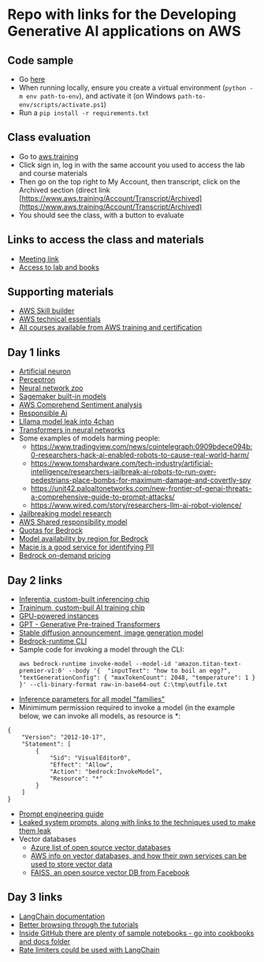 # Repo with links for the Developing Generative AI applications on AWS

## Code sample
- Go [here](/code-sample)
- When running locally, ensure you create a virtual environment (```python -m env path-to-env```), and activate it (on Windows ```path-to-env/scripts/activate.ps1```)
- Run a ```pip install -r requirements.txt```
## Class evaluation
- Go to [aws.training](https://www.aws.training/)
- Click sign in, log in with the same account you used to access the lab and course materials
- Then go on the top right to My Account, then transcript, click on the Archived section (direct link [https://www.aws.training/Account/Transcript/Archived](https://www.aws.training/Account/Transcript/Archived)
- You should see the class, with a button to evaluate

## Links to access the class and materials
- [Meeting link](https://awsvirtual.webex.com/awsvirtual/j.php?MTID=m2e71924ae32964ae1fc324f3dbaba1c0)
- [Access to lab and books](https://us-east-1.student.classrooms.aws.training/class/ilt%235frpxG76eKHKUyzVzH4UTs)

## Supporting materials
- [AWS Skill builder](https://skillbuilder.aws/)
- [AWS technical essentials](https://explore.skillbuilder.aws/learn/courses/1851/aws-technical-essentials)
- [All courses available from AWS training and certification](https://releases.awstc.com/)

## Day 1 links
- [Artificial neuron](https://en.wikipedia.org/wiki/Artificial_neuron)
- [Perceptron](https://en.wikipedia.org/wiki/Perceptron)
- [Neural network zoo](https://www.asimovinstitute.org/neural-network-zoo/)
- [Sagemaker built-in models](https://docs.aws.amazon.com/sagemaker/latest/dg/algos.html)
- [AWS Comprehend Sentiment analysis](https://docs.aws.amazon.com/comprehend/latest/dg/how-sentiment.html)
- [Responsible Ai](https://aws.amazon.com/ai/responsible-ai/policy/)
- [Lllama model leak into 4chan](https://www.theverge.com/2023/3/8/23629362/meta-ai-language-model-llama-leak-online-misuse)
- [Transformers in neural networks](https://aws.amazon.com/what-is/transformers-in-artificial-intelligence/)
- Some examples of models harming people:
  - https://www.tradingview.com/news/cointelegraph:0909bdece094b:0-researchers-hack-ai-enabled-robots-to-cause-real-world-harm/
  - https://www.tomshardware.com/tech-industry/artificial-intelligence/researchers-jailbreak-ai-robots-to-run-over-pedestrians-place-bombs-for-maximum-damage-and-covertly-spy
  - https://unit42.paloaltonetworks.com/new-frontier-of-genai-threats-a-comprehensive-guide-to-prompt-attacks/
  - https://www.wired.com/story/researchers-llm-ai-robot-violence/
- [Jailbreaking model research](https://unit42.paloaltonetworks.com/jailbreaking-generative-ai-web-products/)
- [AWS Shared responsibility model](https://aws.amazon.com/compliance/shared-responsibility-model/)
- [Quotas for Bedrock](https://docs.aws.amazon.com/general/latest/gr/bedrock.html#limits_bedrock)
- [Model availability by region for Bedrock](https://docs.aws.amazon.com/bedrock/latest/userguide/models-regions.html)
- [Macie is a good service for identifying PII](https://docs.aws.amazon.com/macie/latest/user/data-classification.html)
- [Bedrock on-demand pricing](https://aws.amazon.com/bedrock/pricing/)

## Day 2 links
- [Inferentia, custom-built inferencing chip](https://aws.amazon.com/ai/machine-learning/inferentia/)
- [Traininum, custom-buil AI training chip](https://aws.amazon.com/ai/machine-learning/trainium/)
- [GPU-powered instances](https://aws.amazon.com/ec2/instance-types/g5/)
- [GPT - Generative Pre-trained Transformers](https://aws.amazon.com/what-is/gpt/)
- [Stable diffusion announcement, image generation model](https://www.lmu.de/en/newsroom/news-overview/news/revolutionizing-image-generation-by-ai-turning-text-into-images.html)
- [Bedrock-runtime CLI](https://docs.aws.amazon.com/cli/latest/reference/bedrock-runtime/)
- Sample code for invoking a model through the CLI:
  ```
  aws bedrock-runtime invoke-model --model-id 'amazon.titan-text-premier-v1:0' --body '{  "inputText": "how to boil an egg?", "textGenerationConfig": { "maxTokenCount": 2048, "temperature": 1 } }' --cli-binary-format raw-in-base64-out C:\tmp\outfile.txt
  ```
- [Inference parameters for all model "families"](https://docs.aws.amazon.com/bedrock/latest/userguide/model-parameters.html)
- Minimimum permission required to invoke a model (in the example below, we can invoke all models, as resource is *:
```
{
    "Version": "2012-10-17",
    "Statement": [
        {
            "Sid": "VisualEditor0",
            "Effect": "Allow",
            "Action": "bedrock:InvokeModel",
            "Resource": "*"
        }
    ]
}
```
- [Prompt engineering guide](https://www.promptingguide.ai/)
- [Leaked system prompts, along with links to the techniques used to make them leak](https://github.com/jujumilk3/leaked-system-prompts)
- Vector databases
  - [Azure list of open source vector databases](https://learn.microsoft.com/en-us/azure/cosmos-db/mongodb/vcore/vector-search-ai)
  - [AWS info on vector databases, and how their own services can be used to store vector data](https://aws.amazon.com/what-is/vector-databases/)
  - [FAISS, an open source vector DB from Facebook](https://github.com/facebookresearch/faiss)


## Day 3 links
- [LangChain documentation](https://python.langchain.com/docs/introduction/)
- [Better browsing through the tutorials](https://python.langchain.com/docs/tutorials/)
- [Inside GitHub there are plenty of sample notebooks - go into cookbooks and docs folder](https://github.com/langchain-ai/langchain)
- [Rate limiters could be used with LangChain](https://python.langchain.com/docs/how_to/chat_model_rate_limiting/)
